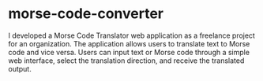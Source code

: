 # morse-code-converter
I developed a Morse Code Translator web application as a freelance project for an organization. The application allows users to translate text to Morse code and vice versa. Users can input text or Morse code through a simple web interface, select the translation direction, and receive the translated output.
